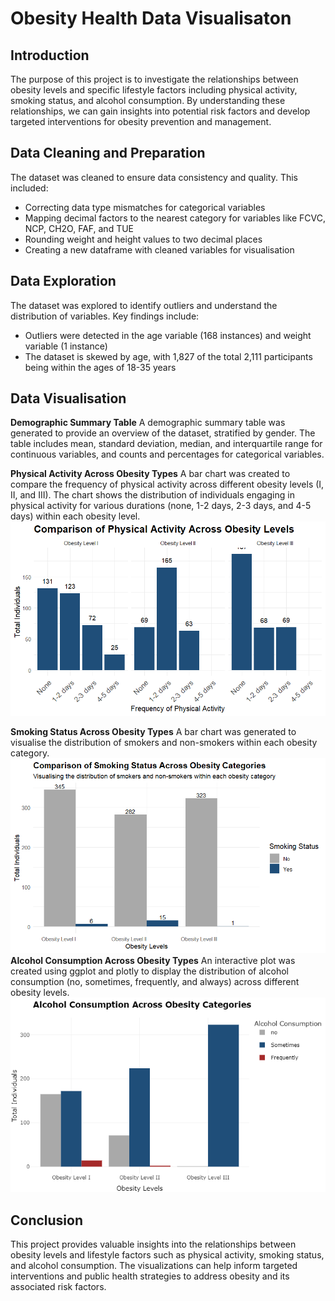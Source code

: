 # Obesity Health Data Visualisaton

## Introduction
The purpose of this project is to investigate the relationships between obesity levels and specific lifestyle factors including physical activity, smoking status, and alcohol consumption. By understanding these relationships, we can gain insights into potential risk factors and develop targeted interventions for obesity prevention and management.

## Data Cleaning and Preparation
The dataset was cleaned to ensure data consistency and quality. This included:

- Correcting data type mismatches for categorical variables
- Mapping decimal factors to the nearest category for variables like FCVC, NCP, CH2O, FAF, and TUE
- Rounding weight and height values to two decimal places
- Creating a new dataframe with cleaned variables for visualisation

## Data Exploration
The dataset was explored to identify outliers and understand the distribution of variables. Key findings include:

- Outliers were detected in the age variable (168 instances) and weight variable (1 instance)
- The dataset is skewed by age, with 1,827 of the total 2,111 participants being within the ages of 18-35 years

## Data Visualisation

**Demographic Summary Table**
A demographic summary table was generated to provide an overview of the dataset, stratified by gender. The table includes mean, standard deviation, median, and interquartile range for continuous variables, and counts and percentages for categorical variables.

**Physical Activity Across Obesity Types**
A bar chart was created to compare the frequency of physical activity across different obesity levels (I, II, and III). The chart shows the distribution of individuals engaging in physical activity for various durations (none, 1-2 days, 2-3 days, and 4-5 days) within each obesity level.
![image](https://github.com/PliciousG/obesity_health_data_visualisaton/blob/main/Images/vis_1.png)

**Smoking Status Across Obesity Types**
A bar chart was generated to visualise the distribution of smokers and non-smokers within each obesity category.
![image](https://github.com/PliciousG/obesity_health_data_visualisaton/blob/main/Images/vis_2.png)
**Alcohol Consumption Across Obesity Types**
An interactive plot was created using ggplot and plotly to display the distribution of alcohol consumption (no, sometimes, frequently, and always) across different obesity levels.
![image](https://github.com/PliciousG/obesity_health_data_visualisaton/blob/main/Images/vis_3.png)

## Conclusion
This project provides valuable insights into the relationships between obesity levels and lifestyle factors such as physical activity, smoking status, and alcohol consumption. The visualizations can help inform targeted interventions and public health strategies to address obesity and its associated risk factors.
